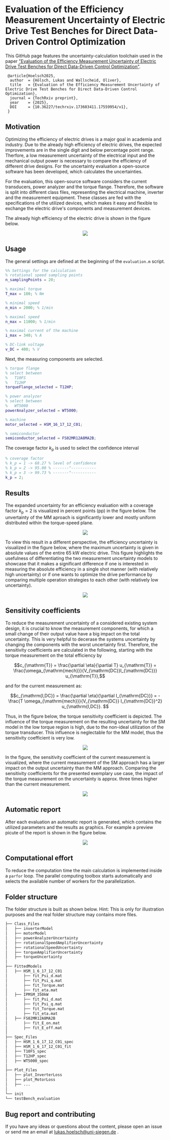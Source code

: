 # Evaluation of the Efficiency Measurement Uncertainty of Electric Drive Test Benches for Direct Data-Driven Control Optimization

This GitHub page features the uncertainty-calculation toolchain used in the paper ["Evaluation of the Efficiency Measurement Uncertainty of Electric Drive Test Benches for Direct Data-Driven Control Optimization"](https://www.techrxiv.org/doi/full/10.36227/techrxiv.173603411.17559954/v1).

```
 @article{Hoelsch2025,
  author  = {Hölsch, Lukas and Wallscheid, Oliver},
  title   = {Evaluation of the Efficiency Measurement Uncertainty of Electric Drive Test Benches for Direct Data-Driven Control Optimization},
  journal = {TechRxiv preprint},
  year    = {2025},
  DOI     = {10.36227/techrxiv.173603411.17559954/v1},
 }
```



## Motivation
Optimizing the efficiency of electric drives is a major goal in academia and industry. Due to the already high efficiency of electric drives, the expected improvements are in the single digit and below percentage point range. Therfore, a low measurement uncertainty of the electrical input and the mechanical output power is necessary to compare the efficiency of different drive designs. For the uncertainty evaluation a open-source software has been developed, which calculates the uncertainties.

For the evaluation, this open-source software considers the current transducers, power analyzer and the torque flange. Therefore, the software is split into different class files, representing the electrical machine, inverter and the measurement equipment. These classes are fed with the specifications of the utilized devices, which makes it easy and flexible to exchange the electric drive's components and measurement devices.

The already high efficiency of the electric drive is shown in the figure below.
<p align="center">
  <img src="./Figures/readme/efficiency_drive.svg" />
</p>



## Usage
<!-- In the main script, the number of sampling points and the maximum values of the motor are set, as it is shown in the figure below.
<img src="./Figures/readme/settings.png" width="350"> -->

The general settings are defined at the beginning of the `evaluation.m` script.


````matlab
%% Settings for the calculation
% rotational speed sampling points
n_samplingPoints = 20;

% maximal torque
T_max = 180; % Nm

% minimal speed
n_min = 2000; % 1/min

% maximal speed
n_max = 11000; % 1/min

% maximal current of the machine
i_max = 340; % A

% DC-link voltage
v_DC = 400; % V
````

Next, the measuring components are selected.
````matlab
% torque flange
% select between
%   T10FS
%   T12HP
torqueFlange_selected = T12HP;

% power analyzer
% select between
%   WT5000
powerAnalyzer_selected = WT5000;

% machine
motor_selected = HSM_16_17_12_C01;

% semiconductor
semiconductor_selected = FS02MR12A8MA2B;
````

The coverage factor $k_{\mathrm{p}}$ is used to select the confidence interval
````matlab
% coverage factor
% k_p = 1 -> 68.27 % level of confidence
% k_p = 2 -> 95.00 % -------"-----------
% k_p = 3 -> 99.73 % -------"-----------
k_p = 2;
````



## Results
The expanded uncertainty for an efficiency evaluation with a coverage factor $k_{\mathrm{p}} = 2$ is visualized in percent points (pp) in the figure below. The unvertainty of the MM aproach is significantly lower and mostly uniform distributed within the torque-speed plane.
<p align="center">
  <img src="./Figures/readme/efficiency_uncertainty.svg" />
</p>


To view this result in a different perspective, the efficiency uncertainty is visualized in the figure below, where the maximum uncertainty is given in absolute values of the entire 65 kW electric drive. This figure highlights the usefulness of differentiating the two measurement uncertainty models to showcase that it makes a significant difference if one is interested in measuring the absolute efficiency in a single shot manner (with relatively high uncertainty) or if one wants to optimize the drive performance by comparing multiple operation strategies to each other (with relatively low uncertainty).
<p align="center">
  <img src="./Figures/readme/efficiency_uncertainty_watt.svg" />
</p>



## Sensitivity coefficients
To reduce the measurement uncertainty of a considered existing system design, it is crucial to know the measurement components, for which a small change of their output value have a big impact on the total uncertainty. This is very helpful to decerase the systems uncertainty by changing the components with the worst uncertainty first. Therefore, the sensitivity coefficients are calculated in the following, starting with the torque measurement on the total efficiency by

$$c_{\mathrm{T}} = \frac{\partial \eta}{\partial T} u_{\mathrm{T}} = \frac{\omega_{\mathrm{mech}}}{V_{\mathrm{DC}}I_{\mathrm{DC}}} u_{\mathrm{T}},$$


and for the current measurement as: 

$$c_{\mathrm{I,DC}} = \frac{\partial \eta}{\partial I_{\mathrm{DC}}} = - \frac{T \omega_{\mathrm{mech}}}{V_{\mathrm{DC}} I_{\mathrm{DC}}^2} u_{\mathrm{I,DC}}. $$

Thus, in the figure below, the torque sensitivity coefficient is depicted. The influence of the torque measurement on the resulting uncertainty for the SM model in the low torque region is high, due to the non-ideal utilization of the torque transducer. This influence is neglectable for the MM model, thus the sensitivity coefficient is very low.
<p align="center">
  <img src="./Figures/readme/sensitivity_torque.svg" />
</p>

In the figure, the sensitivity coefficient of the current measurement is visualized, where the current measurement of the SM approach has a larger impact on the output uncertainty than the MM approach. Comparing the sensitivity coefficients for the presented exemplary use case, the impact of the torque measurement on the uncertainty is approx. three times higher than the current measurement.
<p align="center">
  <img src="./Figures/readme/sensitivity_current.svg" />
</p>





## Automatic report
After each evaluation an automatic report is generated, which contains the utilized parameters and the results as graphics. For example a preview picute of the report is shown in the figure below.
<p align="center">
  <img src="./Figures/readme/report_preview.PNG" />
</p>



## Computational effort
To reduce the computation time the main calculation is implemented inside a `parfor` loop. The parallel computing toolbox starts automatically and selects the available number of workers for the parallelization.

## Folder structure
The folder structure is built as shown below. Hint: This is only for illustration purposes and the real folder structure may contains more files.
````bash
├── Class_Files
│   ├── inverterModel
│   ├── motorModel
│   ├── powerAnalyzerUncertainty
│   ├── rotationalSpeedAmplifierUncertainty
│   ├── rotationalSpeedUncertainty
│   ├── torqueAmplifierUncertainty
│   ├── torqueUncertainty
│
├── FittedModels
│   ├── HSM_1_6_17_12_C01
│       ├── fit_Psi_d.mat
│       ├── fit_Psi_q.mat
│       ├── fit_Torque.mat
│       ├── fit_eta.mat
│   ├── IPMSM_350kW
│       ├── fit_Psi_d.mat
│       ├── fit_Psi_q.mat
│       ├── fit_Torque.mat
│       ├── fit_eta.mat
│   ├── FS02MR12A8MA2B
│       ├── fit_E_on.mat
│       ├── fit_E_off.mat
│   
├── Spec_Files
│   ├── HSM_1_6_17_12_C01_spec
│   ├── HSM_1_6_17_12_C01_fit
│   ├── T10FS_spec
│   ├── T12HP_spec
│   ├── WT5000_spec
│
├── Plot_Files
│   ├── plot_InverterLoss
│   ├── plot_MotorLoss
│   ├── ...
│
└── init
└── testBench_evaluation
````

## Bug report and contributing
If you have any ideas or questions about the content, please open an issue or send me an email at lukas.hoelsch@uni-siegen.de .
